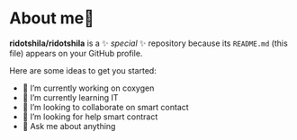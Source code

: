 # About me👋


**ridotshila/ridotshila** is a ✨ _special_ ✨ repository because its `README.md` (this file) appears on your GitHub profile.

Here are some ideas to get you started:

- 🔭 I’m currently working on coxygen
- 🌱 I’m currently learning IT
- 👯 I’m looking to collaborate on smart contact
- 🤔 I’m looking for help smart contract
- 💬 Ask me about anything

  
